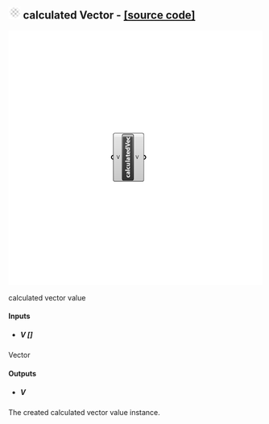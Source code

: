 ## ![](../../images/icons/calculated_Vector.png) calculated Vector - [[source code]](https://github.com/Eddy3D-Dev/Eddy3D/tree/dev/calculated%20Vector.cs)

![](../../images/components/calculated_Vector.png)

calculated vector value

#### Inputs
* ##### V []
Vector

#### Outputs
* ##### V
The created calculated vector value instance.